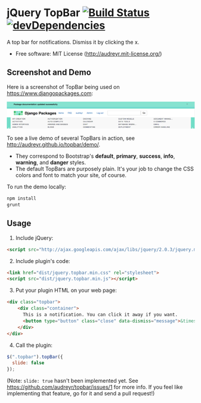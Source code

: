 # jQuery TopBar [![Build Status](https://secure.travis-ci.org/audreyr/topbar.png?branch=gh-pages)](https://travis-ci.org/audreyr/topbar) [![devDependencies](https://david-dm.org/audreyr/topbar.png)](https://david-dm.org/audreyr/topbar#info=devDependencies)

A top bar for notifications. Dismiss it by clicking the x.

* Free software: MIT License (http://audreyr.mit-license.org/)

## Screenshot and Demo

Here is a screenshot of TopBar being used on https://www.djangopackages.com:

![Screenshot of TopBar](topbar-screenshot.png)

To see a live demo of several TopBars in action, see http://audreyr.github.io/topbar/demo/.

* They correspond to Bootstrap's **default**, **primary**, **success**, **info**,
  **warning**, and **danger** styles.
* The default TopBars are purposely plain. It's your job to change the CSS
  colors and font to match your site, of course.

To run the demo locally:

  ```bash
  npm install
  grunt
  ```

## Usage

1. Include jQuery:

  ```html
  <script src="http://ajax.googleapis.com/ajax/libs/jquery/2.0.3/jquery.min.js"></script>
  ```

2. Include plugin's code:

  ```html
  <link href="dist/jquery.topbar.min.css" rel="stylesheet">
  <script src="dist/jquery.topbar.min.js"></script>
  ```

3. Put your plugin HTML on your web page:

  ```html
  <div class="topbar">
      <div class="container">
        This is a notification. You can click it away if you want.
        <button type="button" class="close" data-dismiss="message">&times;</button>
      </div>
  </div>
  ```

4. Call the plugin:

  ```javascript
  $(".topbar").topBar({
    slide: false
  });
  ```

  (Note: `slide: true` hasn't been implemented yet. See https://github.com/audreyr/topbar/issues/1 for more info. If you feel like implementing that feature, go for it and send a pull request!)
